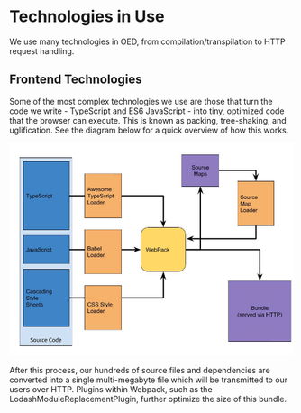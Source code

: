 # Technologies in Use

We use many technologies in OED, from compilation/transpilation to HTTP request handling.

## Frontend Technologies

Some of the most complex technologies we use are those that turn the code we write - TypeScript and ES6 JavaScript - into tiny, optimized code that the browser can execute. This is known as packing, tree-shaking, and uglification. See the diagram below for a quick overview of how this works.

![The flow of OED's source code from source JS, TS, and CSS, through various loaders, into Webpack, out into source maps, back into Webpack, and finally into the final bundle which is served to the client.](images/comp_flow.jpeg)

After this process, our hundreds of source files and dependencies are converted into a single multi-megabyte file which will be transmitted to our users over HTTP. Plugins within Webpack, such as the LodashModuleReplacementPlugin, further optimize the size of this bundle.
